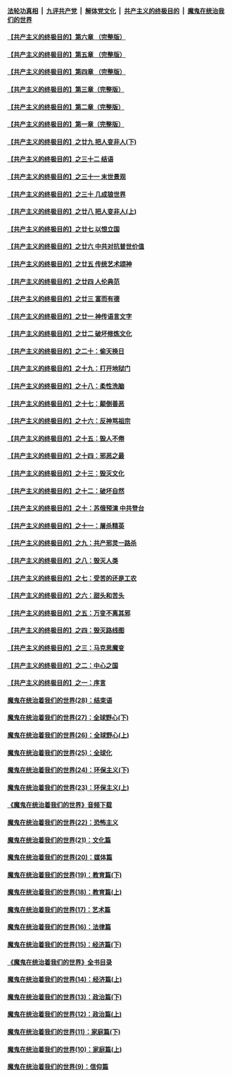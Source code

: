 ####  [法轮功真相](../../../../basic/blob/master/README.md?t=05020730) &nbsp;|&nbsp; [九评共产党](../../../../9ping.md/blob/master/README.md?t=05020730) &nbsp;|&nbsp; [解体党文化](../../../../jtdwh.md/blob/master/README.md?t=05020730)  &nbsp;|&nbsp; [共产主义的终极目的](../../../../gczydzjmd.md/blob/master/README.md?t=05020730) &nbsp;|&nbsp; [魔鬼在统治我们的世界](../../../../mgztzwmdsj.md/blob/master/README.md?t=05020730) 

#### [【共产主义的终极目的】第六章 （完整版）](../pages/nsc422/n11428913.md?t=05020730) 

#### [【共产主义的终极目的】第五章 （完整版）](../pages/nsc422/n11428912.md?t=05020730) 

#### [【共产主义的终极目的】第四章 （完整版）](../pages/nsc422/n11428907.md?t=05020730) 

#### [【共产主义的终极目的】第三章（完整版）](../pages/nsc422/n11428848.md?t=05020730) 

#### [【共产主义的终极目的】第二章（完整版）](../pages/nsc422/n11428831.md?t=05020730) 

#### [【共产主义的终极目的】第一章（完整版）](../pages/nsc422/n11417651.md?t=05020730) 

#### [【共产主义的终极目的】之廿九 把人变非人(下)](../pages/nsc422/n11344140.md?t=05020730) 

#### [【共产主义的终极目的】之三十二 结语](../pages/nsc422/n11360535.md?t=05020730) 

#### [【共产主义的终极目的】之三十一 末世景观](../pages/nsc422/n11351129.md?t=05020730) 

#### [【共产主义的终极目的】之三十 几成狼世界](../pages/nsc422/n11348280.md?t=05020730) 

#### [【共产主义的终极目的】之廿八 把人变非人(上)](../pages/nsc422/n11340492.md?t=05020730) 

#### [【共产主义的终极目的】之廿七 以恨立国](../pages/nsc422/n11336944.md?t=05020730) 

#### [【共产主义的终极目的】之廿六 中共对抗普世价值](../pages/nsc422/n11324785.md?t=05020730) 

#### [【共产主义的终极目的】之廿五 传统艺术颂神](../pages/nsc422/n11296396.md?t=05020730) 

#### [【共产主义的终极目的】之廿四 人伦典范](../pages/nsc422/n11296397.md?t=05020730) 

#### [【共产主义的终极目的】之廿三 富而有德](../pages/nsc422/n11283598.md?t=05020730) 

#### [【共产主义的终极目的】之廿一 神传语言文字](../pages/nsc422/n11263265.md?t=05020730) 

#### [【共产主义的终极目的】之廿二 破坏修炼文化](../pages/nsc422/n11245728.md?t=05020730) 

#### [【共产主义的终极目的】之二十：偷天换日](../pages/nsc422/n11238846.md?t=05020730) 

#### [【共产主义的终极目的】之十九：打开地狱门](../pages/nsc422/n11206376.md?t=05020730) 

#### [【共产主义的终极目的】之十八：柔性洗脑](../pages/nsc422/n11199994.md?t=05020730) 

#### [【共产主义的终极目的】之十七：颠倒善恶](../pages/nsc422/n11179782.md?t=05020730) 

#### [【共产主义的终极目的】之十六：反神骂祖宗](../pages/nsc422/n11166798.md?t=05020730) 

#### [【共产主义的终极目的】之十五：毁人不倦](../pages/nsc422/n11166792.md?t=05020730) 

#### [【共产主义的终极目的】之十四：邪恶之最](../pages/nsc422/n11150249.md?t=05020730) 

#### [【共产主义的终极目的】之十三：毁灭文化](../pages/nsc422/n11135227.md?t=05020730) 

#### [【共产主义的终极目的】之十二：破坏自然](../pages/nsc422/n11135214.md?t=05020730) 

#### [【共产主义的终极目的】之十：苏俄预演 中共登台](../pages/nsc422/n11118424.md?t=05020730) 

#### [【共产主义的终极目的】之十一：屠杀精英](../pages/nsc422/n11118442.md?t=05020730) 

#### [【共产主义的终极目的】之九：共产邪灵一路杀](../pages/nsc422/n11114139.md?t=05020730) 

#### [【共产主义的终极目的】之八：毁灭人类](../pages/nsc422/n11108503.md?t=05020730) 

#### [【共产主义的终极目的】之七：受苦的还是工农](../pages/nsc422/n11101809.md?t=05020730) 

#### [【共产主义的终极目的】之六：甜头和苦头](../pages/nsc422/n11096971.md?t=05020730) 

#### [【共产主义的终极目的】之五：万变不离其邪](../pages/nsc422/n11091285.md?t=05020730) 

#### [【共产主义的终极目的】之四：毁灭路线图](../pages/nsc422/n11086284.md?t=05020730) 

#### [【共产主义的终极目的】之三：马克思魔变](../pages/nsc422/n11061941.md?t=05020730) 

#### [【共产主义的终极目的】之二：中心之国](../pages/nsc422/n11047728.md?t=05020730) 

#### [【共产主义的终极目的】之一：序言](../pages/nsc422/n11086077.md?t=05020730) 

#### [魔鬼在统治着我们的世界(28)：结束语](../pages/nsc422/n10936246.md?t=05020730) 

#### [魔鬼在统治着我们的世界(27)：全球野心(下)](../pages/nsc422/n10928319.md?t=05020730) 

#### [魔鬼在统治着我们的世界(26)：全球野心(上)](../pages/nsc422/n10900318.md?t=05020730) 

#### [魔鬼在统治着我们的世界(25)：全球化](../pages/nsc422/n10788205.md?t=05020730) 

#### [魔鬼在统治着我们的世界(24)：环保主义(下)](../pages/nsc422/n10695307.md?t=05020730) 

#### [魔鬼在统治着我们的世界(23)：环保主义(上)](../pages/nsc422/n10688613.md?t=05020730) 

#### [《魔鬼在统治着我们的世界》音频下载](../pages/nsc422/n10635553.md?t=05020730) 

#### [魔鬼在统治着我们的世界(22)：恐怖主义](../pages/nsc422/n10614727.md?t=05020730) 

#### [魔鬼在统治着我们的世界(21)：文化篇](../pages/nsc422/n10597706.md?t=05020730) 

#### [魔鬼在统治着我们的世界(20)：媒体篇](../pages/nsc422/n10586579.md?t=05020730) 

#### [魔鬼在统治着我们的世界(19)：教育篇(下)](../pages/nsc422/n10564808.md?t=05020730) 

#### [魔鬼在统治着我们的世界(18)：教育篇(上)](../pages/nsc422/n10526970.md?t=05020730) 

#### [魔鬼在统治着我们的世界(17)：艺术篇](../pages/nsc422/n10499093.md?t=05020730) 

#### [魔鬼在统治着我们的世界(16)：法律篇](../pages/nsc422/n10485969.md?t=05020730) 

#### [魔鬼在统治着我们的世界(15)：经济篇(下)](../pages/nsc422/n10469975.md?t=05020730) 

#### [《魔鬼在统治着我们的世界》全书目录](../pages/nsc422/n10464261.md?t=05020730) 

#### [魔鬼在统治着我们的世界(14)：经济篇(上)](../pages/nsc422/n10457370.md?t=05020730) 

#### [魔鬼在统治着我们的世界(13)：政治篇(下)](../pages/nsc422/n10448270.md?t=05020730) 

#### [魔鬼在统治着我们的世界(12)：政治篇(上)](../pages/nsc422/n10444576.md?t=05020730) 

#### [魔鬼在统治着我们的世界(11)：家庭篇(下)](../pages/nsc422/n10440961.md?t=05020730) 

#### [魔鬼在统治着我们的世界(10)：家庭篇(上)](../pages/nsc422/n10435448.md?t=05020730) 

#### [魔鬼在统治着我们的世界(9)：信仰篇](../pages/nsc422/n10432159.md?t=05020730) 

